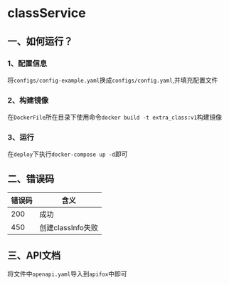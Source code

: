 # classService

## 一、如何运行？

### 1、配置信息

将`configs/config-example.yaml`换成`configs/config.yaml`,并填充配置文件
### 2、构建镜像
在`DockerFile`所在目录下使用命令`docker build -t extra_class:v1`构建镜像
### 3、运行
在`deploy`下执行`docker-compose up -d`即可

## 二、错误码

| 错误码 | 含义 |
|-------|-----|
| 200|成功|
|450|创建classInfo失败|


## 三、API文档
将文件中`openapi.yaml`导入到`apifox`中即可